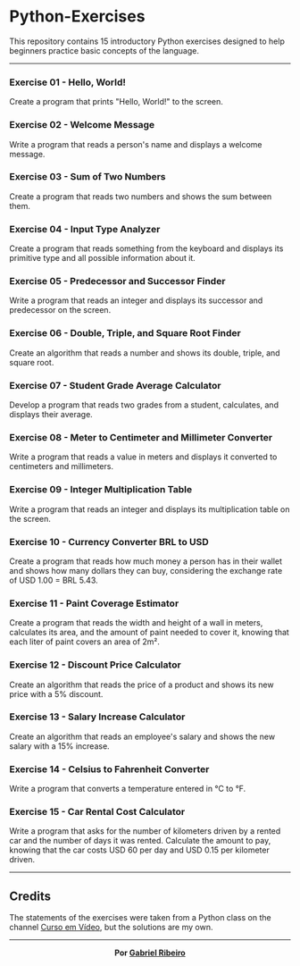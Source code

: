 # Python-Exercises
This repository contains 15 introductory Python exercises designed to help beginners practice basic concepts of the language.

----

### Exercise 01 - Hello, World!
Create a program that prints "Hello, World!" to the screen.

### Exercise 02 - Welcome Message
Write a program that reads a person's name and displays a welcome message.

### Exercise 03 - Sum of Two Numbers
Create a program that reads two numbers and shows the sum between them.

### Exercise 04 - Input Type Analyzer
Create a program that reads something from the keyboard and displays its primitive type and all possible information about it.

### Exercise 05 - Predecessor and Successor Finder
Write a program that reads an integer and displays its successor and predecessor on the screen.

### Exercise 06 - Double, Triple, and Square Root Finder
Create an algorithm that reads a number and shows its double, triple, and square root.

### Exercise 07 - Student Grade Average Calculator
Develop a program that reads two grades from a student, calculates, and displays their average.

### Exercise 08 - Meter to Centimeter and Millimeter Converter
Write a program that reads a value in meters and displays it converted to centimeters and millimeters.

### Exercise 09 - Integer Multiplication Table
Write a program that reads an integer and displays its multiplication table on the screen.

### Exercise 10 - Currency Converter BRL to USD
Create a program that reads how much money a person has in their wallet and shows how many dollars they can buy, considering the exchange rate of USD 1.00 = BRL 5.43. 

### Exercise 11 - Paint Coverage Estimator
Create a program that reads the width and height of a wall in meters, calculates its area, and the amount of paint needed to cover it, knowing that each liter of paint covers an area of 2m².

### Exercise 12 - Discount Price Calculator
Create an algorithm that reads the price of a product and shows its new price with a 5% discount.

### Exercise 13 - Salary Increase Calculator
Create an algorithm that reads an employee's salary and shows the new salary with a 15% increase.

### Exercise 14 - Celsius to Fahrenheit Converter
Write a program that converts a temperature entered in °C to °F.

### Exercise 15 - Car Rental Cost Calculator
Write a program that asks for the number of kilometers driven by a rented car and the number of days it was rented. Calculate the amount to pay, knowing that the car costs USD 60 per day and USD 0.15 per kilometer driven.

----

## Credits
The statements of the exercises were taken from a Python class on the channel [Curso em Vídeo](https://www.youtube.com/watch?v=nIHq1MtJaKs&list=PLHz_AreHm4dm6wYOIW20Nyg12TAjmMGT-), but the solutions are my own.

---

<p align="center"><strong>Por <a href="https://www.linkedin.com/in/gabriel-ribeiro-data/" target="_blank">Gabriel Ribeiro</a></strong></p>
